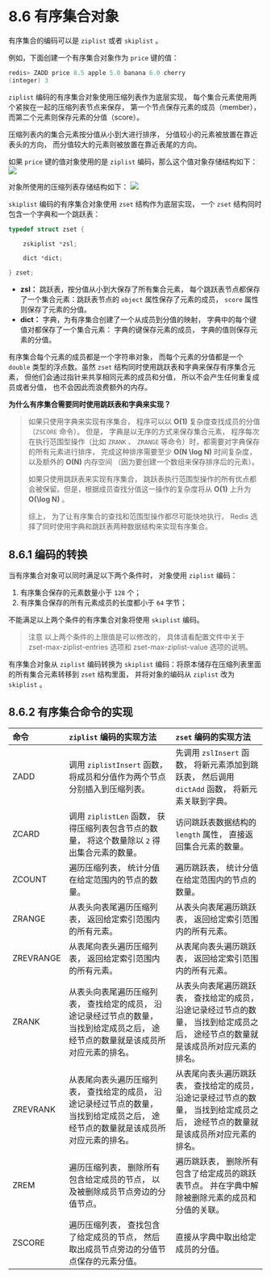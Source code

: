 # 8.6 有序集合对象

有序集合的编码可以是 `ziplist` 或者 `skiplist` 。

例如，下面创建一个有序集合对象作为 `price` 键的值：
```c
redis> ZADD price 8.5 apple 5.0 banana 6.0 cherry
(integer) 3
```

`ziplist` 编码的有序集合对象使用压缩列表作为底层实现， 每个集合元素使用两个紧挨在一起的压缩列表节点来保存， 第一个节点保存元素的成员（member）， 而第二个元素则保存元素的分值（score）。

压缩列表内的集合元素按分值从小到大进行排序， 分值较小的元素被放置在靠近表头的方向， 而分值较大的元素则被放置在靠近表尾的方向。

如果 `price` 键的值对象使用的是 `ziplist` 编码，那么这个值对象存储结构如下：
![](https://gitee.com/zhurundong/picture/raw/master/20220412211636.png)

对象所使用的压缩列表存储结构如下：
![](https://gitee.com/zhurundong/picture/raw/master/20220412211820.png)

`skiplist` 编码的有序集合对象使用 `zset` 结构作为底层实现， 一个 `zset` 结构同时包含一个字典和一个跳跃表：

```c
typedef struct zset {

    zskiplist *zsl;

    dict *dict;

} zset;
```

- **zsl：** 跳跃表，按分值从小到大保存了所有集合元素， 每个跳跃表节点都保存了一个集合元素：跳跃表节点的 `object` 属性保存了元素的成员， `score` 属性则保存了元素的分值。
- **dict：** 字典，为有序集合创建了一个从成员到分值的映射， 字典中的每个键值对都保存了一个集合元素： 字典的键保存元素的成员， 字典的值则保存元素的分值。

有序集合每个元素的成员都是一个字符串对象， 而每个元素的分值都是一个 `double` 类型的浮点数。虽然 `zset` 结构同时使用跳跃表和字典来保存有序集合元素， 但他们会通过指针来共享相同元素的成员和分值， 所以不会产生任何重复成员或者分值， 也不会因此而浪费额外的内存。

**为什么有序集合需要同时使用跳跃表和字典来实现？**

>如果只使用字典来实现有序集合， 程序可以以 **O(1)** 复杂度查找成员的分值（`ZSCORE` 命令）。 但是， 字典是以无序的方式来保存集合元素，  程序每次在执行范围型操作（比如 `ZRANK` 、 `ZRANGE` 等命令）时，都需要对字典保存的所有元素进行排序， 完成这种排序需要至少 **O(N \log N)** 时间复杂度， 以及额外的 **O(N)** 内存空间 （因为要创建一个数组来保存排序后的元素）。
>
>如果只使用跳跃表来实现有序集合， 跳跃表执行范围型操作的所有优点都会被保留。但是，根据成员查找分值这一操作的复杂度将从 **O(1)** 上升为 **O(\log N)** 。
>
>综上， 为了让有序集合的查找和范围型操作都尽可能快地执行， Redis 选择了同时使用字典和跳跃表两种数据结构来实现有序集合。

## 8.6.1 编码的转换

当有序集合对象可以同时满足以下两个条件时， 对象使用 `ziplist` 编码：
1.  有序集合保存的元素数量小于 `128` 个；
2.  有序集合保存的所有元素成员的长度都小于 `64` 字节；

不能满足以上两个条件的有序集合对象将使用 `skiplist` 编码。

>注意
>以上两个条件的上限值是可以修改的， 具体请看配置文件中关于 zset-max-ziplist-entries 选项和 zset-max-ziplist-value 选项的说明。

有序集合对象从 `ziplist` 编码转换为 `skiplist` 编码：将原本储存在压缩列表里面的所有集合元素转移到 `zset` 结构里面， 并将对象的编码从 `ziplist` 改为 `skiplist` 。

## 8.6.2 有序集合命令的实现

| 命令      | `ziplist` 编码的实现方法                                     | `zset` 编码的实现方法                                        |
| :-------- | :----------------------------------------------------------- | :----------------------------------------------------------- |
| ZADD      | 调用 `ziplistInsert` 函数， 将成员和分值作为两个节点分别插入到压缩列表。 | 先调用 `zslInsert` 函数， 将新元素添加到跳跃表， 然后调用 `dictAdd` 函数， 将新元素关联到字典。 |
| ZCARD     | 调用 `ziplistLen` 函数， 获得压缩列表包含节点的数量， 将这个数量除以 `2` 得出集合元素的数量。 | 访问跳跃表数据结构的 `length` 属性， 直接返回集合元素的数量。 |
| ZCOUNT    | 遍历压缩列表， 统计分值在给定范围内的节点的数量。            | 遍历跳跃表， 统计分值在给定范围内的节点的数量。              |
| ZRANGE    | 从表头向表尾遍历压缩列表， 返回给定索引范围内的所有元素。    | 从表头向表尾遍历跳跃表， 返回给定索引范围内的所有元素。      |
| ZREVRANGE | 从表尾向表头遍历压缩列表， 返回给定索引范围内的所有元素。    | 从表尾向表头遍历跳跃表， 返回给定索引范围内的所有元素。      |
| ZRANK     | 从表头向表尾遍历压缩列表， 查找给定的成员， 沿途记录经过节点的数量， 当找到给定成员之后， 途经节点的数量就是该成员所对应元素的排名。 | 从表头向表尾遍历跳跃表， 查找给定的成员， 沿途记录经过节点的数量， 当找到给定成员之后， 途经节点的数量就是该成员所对应元素的排名。 |
| ZREVRANK  | 从表尾向表头遍历压缩列表， 查找给定的成员， 沿途记录经过节点的数量， 当找到给定成员之后， 途经节点的数量就是该成员所对应元素的排名。 | 从表尾向表头遍历跳跃表， 查找给定的成员， 沿途记录经过节点的数量， 当找到给定成员之后， 途经节点的数量就是该成员所对应元素的排名。 |
| ZREM      | 遍历压缩列表， 删除所有包含给定成员的节点， 以及被删除成员节点旁边的分值节点。 | 遍历跳跃表， 删除所有包含了给定成员的跳跃表节点。 并在字典中解除被删除元素的成员和分值的关联。 |
| ZSCORE    | 遍历压缩列表， 查找包含了给定成员的节点， 然后取出成员节点旁边的分值节点保存的元素分值。 | 直接从字典中取出给定成员的分值。                             |

